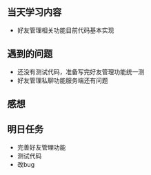 ﻿## 当天学习内容

 - 好友管理相关功能目前代码基本实现
## 遇到的问题

 - 还没有测试代码，准备写完好友管理功能统一测
 - 好友管理私聊功能服务端还有问题

## 感想


## 明日任务

 - 完善好友管理功能
 - 测试代码
 - 改bug

